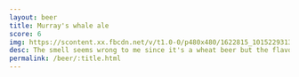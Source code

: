 ```yaml
---
layout: beer
title: Murray's whale ale
score: 6
img: https://scontent.xx.fbcdn.net/v/t1.0-0/p480x480/1622815_10152293133083745_1090580214_n.jpg?oh=1562f009b17aa706498e6d588c4f5c84&oe=590BCD50
desc: The smell seems wrong to me since it's a wheat beer but the flavour is ok
permalink: /beer/:title.html
---
```

